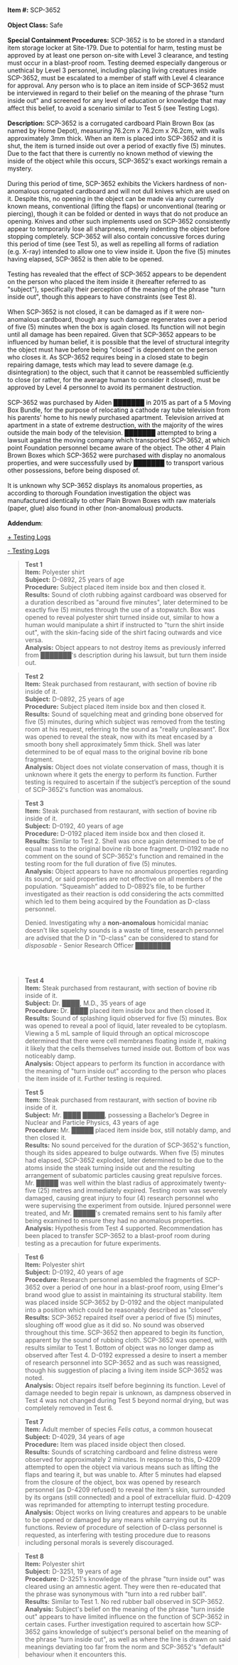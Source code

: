   
   
**Item #:** SCP-3652  
   
**Object Class:** Safe  
   
**Special Containment Procedures:** SCP-3652 is to be stored in a standard item storage locker at Site-179. Due to potential for harm, testing must be approved by at least one person on-site with Level 3 clearance, and testing must occur in a blast-proof room. Testing deemed especially dangerous or unethical by Level 3 personnel, including placing living creatures inside SCP-3652, must be escalated to a member of staff with Level 4 clearance for approval. Any person who is to place an item inside of SCP-3652 must be interviewed in regard to their belief on the meaning of the phrase "turn inside out" and screened for any level of education or knowledge that may affect this belief, to avoid a scenario similar to Test 5 (see Testing Logs).  
   
**Description:** SCP-3652 is a corrugated cardboard Plain Brown Box (as named by Home Depot), measuring 76.2cm x 76.2cm x 76.2cm, with walls approximately 3mm thick. When an item is placed into SCP-3652 and it is shut, the item is turned inside out over a period of exactly five (5) minutes. Due to the fact that there is currently no known method of viewing the inside of the object while this occurs, SCP-3652's exact workings remain a mystery.  
   
During this period of time, SCP-3652 exhibits the Vickers hardness of non-anomalous corrugated cardboard and will not dull knives which are used on it. Despite this, no opening in the object can be made via any currently known means, conventional (lifting the flaps) or unconventional (tearing or piercing), though it can be folded or dented in ways that do not produce an opening. Knives and other such implements used on SCP-3652 consistently appear to temporarily lose all sharpness, merely indenting the object before stopping completely. SCP-3652 will also contain concussive forces during this period of time (see Test 5), as well as repelling all forms of radiation (e.g. X-ray) intended to allow one to view inside it. Upon the five (5) minutes having elapsed, SCP-3652 is then able to be opened.  
   
Testing has revealed that the effect of SCP-3652 appears to be dependent on the person who placed the item inside it (hereafter referred to as "subject"), specifically their perception of the meaning of the phrase "turn inside out", though this appears to have constraints (see Test 8).  
   
When SCP-3652 is not closed, it can be damaged as if it were non-anomalous cardboard, though any such damage regenerates over a period of five (5) minutes when the box is again closed. Its function will not begin until all damage has been repaired. Given that SCP-3652 appears to be influenced by human belief, it is possible that the level of structural integrity the object must have before being "closed" is dependent on the person who closes it. As SCP-3652 requires being in a closed state to begin repairing damage, tests which may lead to severe damage (e.g. disintegration) to the object, such that it cannot be reassembled sufficiently to close (or rather, for the average human to consider it closed), must be approved by Level 4 personnel to avoid its permanent destruction.  
   
SCP-3652 was purchased by Aiden ███████ in 2015 as part of a 5 Moving Box Bundle, for the purpose of relocating a cathode ray tube television from his parents' home to his newly purchased apartment. Television arrived at apartment in a state of extreme destruction, with the majority of the wires outside the main body of the television. ███████ attempted to bring a lawsuit against the moving company which transported SCP-3652, at which point Foundation personnel became aware of the object. The other 4 Plain Brown Boxes which SCP-3652 were purchased with display no anomalous properties, and were successfully used by ███████ to transport various other possessions, before being disposed of.  
   
It is unknown why SCP-3652 displays its anomalous properties, as according to thorough Foundation investigation the object was manufactured identically to other Plain Brown Boxes with raw materials (paper, glue) also found in other (non-anomalous) products.  
   
**Addendum**:

[+ Testing Logs](javascript:;)

[\- Testing Logs](javascript:;)

> **Test 1**  
> **Item:** Polyester shirt  
> **Subject:** D-0892, 25 years of age  
> **Procedure:** Subject placed item inside box and then closed it.  
> **Results:** Sound of cloth rubbing against cardboard was observed for a duration described as "around five minutes", later determined to be exactly five (5) minutes through the use of a stopwatch. Box was opened to reveal polyester shirt turned inside out, similar to how a human would manipulate a shirt if instructed to "turn the shirt inside out", with the skin-facing side of the shirt facing outwards and vice versa.  
> **Analysis:** Object appears to not destroy items as previously inferred from ███████'s description during his lawsuit, but turn them inside out.

> **Test 2**  
> **Item:** Steak purchased from restaurant, with section of bovine rib inside of it.  
> **Subject:** D-0892, 25 years of age  
> **Procedure:** Subject placed item inside box and then closed it.  
> **Results:** Sound of squelching meat and grinding bone observed for five (5) minutes, during which subject was removed from the testing room at his request, referring to the sound as "really unpleasant". Box was opened to reveal the steak, now with its meat encased by a smooth bony shell approximately 5mm thick. Shell was later determined to be of equal mass to the original bovine rib bone fragment.  
> **Analysis:** Object does not violate conservation of mass, though it is unknown where it gets the energy to perform its function. Further testing is required to ascertain if the subject’s perception of the sound of SCP-3652's function was anomalous.

> **Test 3**  
> **Item:** Steak purchased from restaurant, with section of bovine rib inside of it.  
> **Subject:** D-0192, 40 years of age  
> **Procedure:** D-0192 placed item inside box and then closed it.  
> **Results:** Similar to Test 2. Shell was once again determined to be of equal mass to the original bovine rib bone fragment. D-0192 made no comment on the sound of SCP-3652's function and remained in the testing room for the full duration of five (5) minutes.  
> **Analysis:** Object appears to have no anomalous properties regarding its sound, or said properties are not effective on all members of the population. “Squeamish” added to D-0892’s file, to be further investigated as their reaction is odd considering the acts committed which led to them being acquired by the Foundation as D-class personnel.
> 
> Denied. Investigating why a **non-anomalous** homicidal maniac doesn't like squelchy sounds is a waste of time, research personnel are advised that the D in "D-class" can be considered to stand for _disposable_ - Senior Research Officer ████████

   
 

> **Test 4**  
> **Item:** Steak purchased from restaurant, with section of bovine rib inside of it.  
> **Subject:** Dr. ████, M.D., 35 years of age  
> **Procedure:** Dr. ████ placed item inside box and then closed it.  
> **Results:** Sound of splashing liquid observed for five (5) minutes. Box was opened to reveal a pool of liquid, later revealed to be cytoplasm. Viewing a 5 mL sample of liquid through an optical microscope determined that there were cell membranes floating inside it, making it likely that the cells themselves turned inside out. Bottom of box was noticeably damp.  
> **Analysis:** Object appears to perform its function in accordance with the meaning of "turn inside out" according to the person who places the item inside of it. Further testing is required.

> **Test 5**  
> **Item:** Steak purchased from restaurant, with section of bovine rib inside of it.  
> **Subject:** Mr. ████ █████, possessing a Bachelor’s Degree in Nuclear and Particle Physics, 43 years of age  
> **Procedure:** Mr. █████ placed item inside box, still notably damp, and then closed it.  
> **Results:** No sound perceived for the duration of SCP-3652's function, though its sides appeared to bulge outwards. When five (5) minutes had elapsed, SCP-3652 exploded, later determined to be due to the atoms inside the steak turning inside out and the resulting arrangement of subatomic particles causing great repulsive forces. Mr. █████ was well within the blast radius of approximately twenty-five (25) metres and immediately expired. Testing room was severely damaged, causing great injury to four (4) research personnel who were supervising the experiment from outside. Injured personnel were treated, and Mr. █████'s cremated remains sent to his family after being examined to ensure they had no anomalous properties.  
> **Analysis:** Hypothesis from Test 4 supported. Recommendation has been placed to transfer SCP-3652 to a blast-proof room during testing as a precaution for future experiments.

> **Test 6**  
> **Item:** Polyester shirt  
> **Subject:** D-0192, 40 years of age  
> **Procedure:** Research personnel assembled the fragments of SCP-3652 over a period of one hour in a blast-proof room, using Elmer's brand wood glue to assist in maintaining its structural stability. Item was placed inside SCP-3652 by D-0192 and the object manipulated into a position which could be reasonably described as "closed"  
> **Results:** SCP-3652 repaired itself over a period of five (5) minutes, sloughing off wood glue as it did so. No sound was observed throughout this time. SCP-3652 then appeared to begin its function, apparent by the sound of rubbing cloth. SCP-3652 was opened, with results similar to Test 1. Bottom of object was no longer damp as observed after Test 4. D-0192 expressed a desire to insert a member of research personnel into SCP-3652 and as such was reassigned, though his suggestion of placing a living item inside SCP-3652 was noted.  
> **Analysis:** Object repairs itself before beginning its function. Level of damage needed to begin repair is unknown, as dampness observed in Test 4 was not changed during Test 5 beyond normal drying, but was completely removed in Test 6.

> **Test 7**  
> **Item:** Adult member of species _Felis catus_, a common housecat  
> **Subject:** D-4029, 34 years of age  
> **Procedure:** Item was placed inside object then closed.  
> **Results:** Sounds of scratching cardboard and feline distress were observed for approximately 2 minutes. In response to this, D-4209 attempted to open the object via various means such as lifting the flaps and tearing it, but was unable to. After 5 minutes had elapsed from the closure of the object, box was opened by research personnel (as D-4209 refused) to reveal the item's skin, surrounded by its organs (still connected) and a pool of extracellular fluid. D-4209 was reprimanded for attempting to interrupt testing procedure.  
> **Analysis:** Object works on living creatures and appears to be unable to be opened or damaged by any means while carrying out its functions. Review of procedure of selection of D-class personnel is requested, as interfering with testing procedure due to reasons including personal morals is severely discouraged.

> **Test 8**  
> **Item:** Polyester shirt  
> **Subject:** D-3251, 19 years of age  
> **Procedure:** D-3251's knowledge of the phrase "turn inside out" was cleared using an amnestic agent. They were then re-educated that the phrase was synonymous with "turn into a red rubber ball".  
> **Results:** Similar to Test 1. No red rubber ball observed in SCP-3652.  
> **Analysis:** Subject's belief on the meaning of the phrase "turn inside out" appears to have limited influence on the function of SCP-3652 in certain cases. Further investigation required to ascertain how SCP-3652 gains knowledge of subject's personal belief on the meaning of the phrase "turn inside out", as well as where the line is drawn on said meanings deviating too far from the norm and SCP-3652's "default" behaviour when it encounters this.
